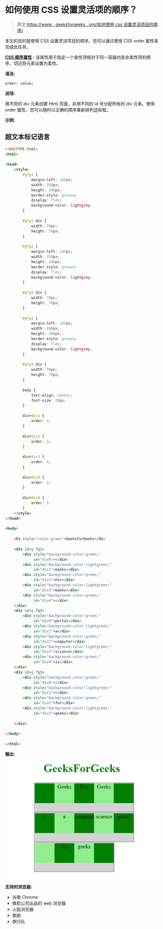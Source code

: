 # 如何使用 CSS 设置灵活项的顺序？

> 原文:[https://www . geeksforgeeks . org/如何使用 css 设置灵活项目的顺序/](https://www.geeksforgeeks.org/how-to-set-the-order-of-the-flexible-items-using-css/)

本文的目的是使用 CSS 设置灵活项目的顺序。您可以通过使用 CSS order 属性来完成此任务。

[**CSS 顺序属性**](https://www.geeksforgeeks.org/css-order-property/) **:** 该属性用于指定一个柔性项相对于同一容器内其余柔性项的顺序，切记将元素设置为柔性。

**语法:**

```html
order: value;
```

**进场:**

用不同的 div 元素创建 Html 页面，并用不同的 id 号分配所有的 div 元素。使用 order 属性，您可以随时以正确的顺序重新排列这些框。

**示例:**

## 超文本标记语言

```html
<!DOCTYPE html>
<html>

<head>
    <style>
        #gfg1 {
            margin-left: 145px;
            width: 350px;
            height: 100px;
            border-style: groove;
            display: flex;
            background-color: lightgrey;
        }

        #gfg1 div {
            width: 70px;
            height: 70px;
        }

        #gfg2 {
            margin-left: 145px;
            width: 350px;
            height: 100px;
            border-style: groove;
            display: flex;
            background-color: lightgrey;
        }

        #gfg2 div {
            width: 70px;
            height: 70px;
        }

        #gfg3 {
            margin-left: 145px;
            width: 280px;
            height: 100px;
            border-style: groove;
            display: flex;
            background-color: lightgrey;
        }

        #gfg3 div {
            width: 70px;
            height: 70px;
        }

        body {
            text-align: center;
            font-size: 20px;
        }

        div#div1 {
            order: 2;
        }

        div#div2 {
            order: 3;
        }

        div#div3 {
            order: 4;
        }

        div#div4 {
            order: 1;
        }

        div#div0 {
            order: 5
        }
    </style>
</head>

<body>

    <h1 style="color:green">GeeksForGeeks</h1>

    <div id=g fg1>
        <div style="background-color:green;"
             id="div0"></div>
        <div style="background-color:lightgreen;"
             id="div1">Geeks</div>
        <div style="background-color:green;"
             id="div2">For</div>
        <div style="background-color:lightgreen;"
             id="div3">Geeks</div>
        <div style="background-color:green;"
             id="div4"></div>
    </div>
    <div id=g fg2>
        <div style="background-color:green;"
             id="div0">portal</div>
        <div style="background-color:lightgreen;"
             id="div1">a</div>
        <div style="background-color:green;"
             id="div2">computer</div>
        <div style="background-color:lightgreen;"
             id="div3">science</div>
        <div style="background-color:green;"
             id="div4">is</div>
    </div>
    <div id=g fg3>
        <div style="background-color:green;"
             id="div0"></div>
        <div style="background-color:lightgreen;"
             id="div1"></div>
        <div style="background-color:green;"
             id="div2">for</div>
        <div style="background-color:lightgreen;"
             id="div3">geeks</div>

    </div>

</body>

</html>
```

**输出:**

![](img/5f8d044aa10c18f1fe5553cca4fc396e.png)

**支持的浏览器:**

*   谷歌 Chrome
*   微软公司出品的 web 浏览器
*   火狐浏览器
*   歌剧
*   旅行队
